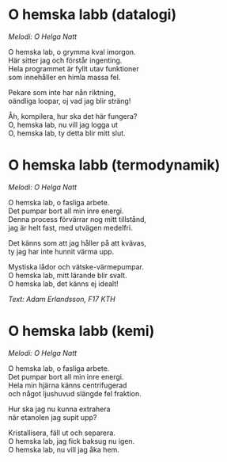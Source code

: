 # O hemska labb (datalogi)

_Melodi: O Helga Natt_

O hemska lab, o grymma kval imorgon.  
Här sitter jag och förstår ingenting.  
Hela programmet är fyllt utav funktioner  
som innehåller en himla massa fel.

Pekare som inte har nån riktning,  
oändliga loopar, oj vad jag blir sträng!

Åh, kompilera, hur ska det här fungera?  
O, hemska lab, nu vill jag logga ut  
O, hemska lab, ty detta blir mitt slut.

# O hemska labb (termodynamik)

_Melodi: O Helga Natt_

O hemska lab, o fasliga arbete.  
Det pumpar bort all min inre energi.  
Denna process förvärrar nog mitt tillstånd,  
jag är helt fast, med utvägen medelfri.

Det känns som att jag håller på att kvävas,  
ty jag har inte hunnit värma upp.

Mystiska lådor och vätske-värmepumpar.  
O hemska lab, mitt lärande blir svalt.  
O hemska lab, det känns ej idealt!

_Text: Adam Erlandsson, F17 KTH_

# O hemska labb (kemi)

_Melodi: O Helga Natt_

O hemska lab, o fasliga arbete.  
Det pumpar bort all min inre energi.  
Hela min hjärna känns centrifugerad  
och något ljushuvud slängde fel fraktion.

Hur ska jag nu kunna extrahera  
när etanolen jag supit upp?

Kristallisera, fäll ut och separera.  
O hemska lab, jag fick baksug nu igen.  
O hemska lab, nu vill jag åka hem.
